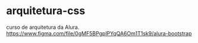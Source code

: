 # arquitetura-css
curso de arquitetura da Alura. 
https://www.figma.com/file/0gMF5BPgplPYqQA6Om1T1sk9/alura-bootstrap